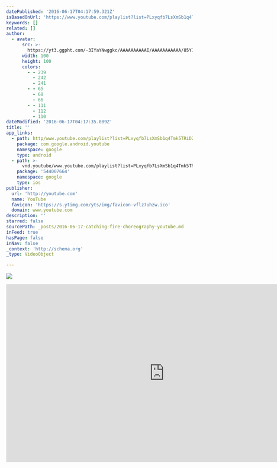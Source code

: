 ```yaml
---
datePublished: '2016-06-17T04:17:59.321Z'
isBasedOnUrl: 'https://www.youtube.com/playlist?list=PLxyqfb7LsXmSb1q4Tmk5TRiDZCsT_MDAi'
keywords: []
related: []
author:
  - avatar:
      src: >-
        https://yt3.ggpht.com/-3IYaYNwggkc/AAAAAAAAAAI/AAAAAAAAAAA/85Y1Np7jglc/s100-c-k-no-rj-c0xffffff/photo.jpg
      width: 100
      height: 100
      colors:
        - - 239
          - 242
          - 241
        - - 65
          - 68
          - 66
        - - 111
          - 112
          - 110
dateModified: '2016-06-17T04:17:35.089Z'
title: ''
app_links:
  - path: http/www.youtube.com/playlist?list=PLxyqfb7LsXmSb1q4Tmk5TRiDZCsT_MDAi
    package: com.google.android.youtube
    namespace: google
    type: android
  - path: >-
      vnd.youtube/www.youtube.com/playlist?list=PLxyqfb7LsXmSb1q4Tmk5TRiDZCsT_MDAi
    package: '544007664'
    namespace: google
    type: ios
publisher:
  url: 'http://youtube.com'
  name: YouTube
  favicon: 'https://s.ytimg.com/yts/img/favicon-vflz7uhzw.ico'
  domain: www.youtube.com
description: ''
starred: false
sourcePath: _posts/2016-06-17-catching-fire-choreography-youtube.md
inFeed: true
hasPage: false
inNav: false
_context: 'http://schema.org'
_type: VideoObject

---
```

![](https://the-grid-user-content.s3-us-west-2.amazonaws.com/c7816eb5-55fe-435a-ace6-9dfd7667e2e2.jpg)

<iframe src="https://cdn.embedly.com/widgets/media.html?src=http%3A%2F%2Fwww.youtube.com%2Fembed%2Fvideoseries%3Flist%3DPLxyqfb7LsXmSb1q4Tmk5TRiDZCsT_MDAi&amp;url=https%3A%2F%2Fwww.youtube.com%2Fplaylist%3Flist%3DPLxyqfb7LsXmSb1q4Tmk5TRiDZCsT_MDAi&amp;image=https%3A%2F%2Fi.ytimg.com%2Fvi%2FxBeDMLJOs_U%2Fmqdefault.jpg&amp;key=b7d04c9b404c499eba89ee7072e1c4f7&amp;type=text%2Fhtml&amp;schema=youtube" width="853" height="480" scrolling="no" frameborder="0" allowfullscreen="" style=""></iframe>